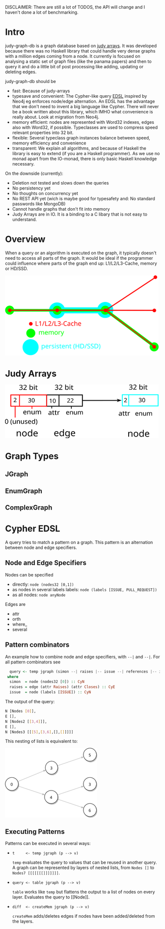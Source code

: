 DISCLAIMER: There are still a lot of TODOS, the API will change and I haven't done a lot of benchmarking.

Intro
=====

judy-graph-db is a graph database based on [judy arrays](https://en.wikipedia.org/wiki/Judy_array). It was developed because there was no Haskell library that could handle very dense graphs with a million edges coming from a node. It currently is focused on analysing a static set of graph files (like the panama papers) and then to query it and do a little bit of post processing like adding, updating or deleting edges.

judy-graph-db should be
 - fast: Because of judy-arrays
 - typesave and convenient: The Cypher-like query [EDSL](https://wiki.haskell.org/Embedded_domain_specific_language) inspired by Neo4j eg enforces node/edge alternation. An EDSL has the advantage that we don't need to invent a big language like Cypher. There will never be a book written about this library, which IMHO what convenience is really about. Look at migration from Neo4j.
 - memory efficient: nodes are represented with Word32 indexes, edges also with Word32, if possible. Typeclasses are used to compress speed relevant properties into 32 bit.
 - flexible: Several typeclass graph instances balance between speed, memory efficiency and convenience
 - transparent: We explain all algorithms, and because of Haskell the library is easy to extend (if you are a Haskell programmer). As we use no monad apart from the IO-monad, there is only basic Haskell knowledge necessary.


On the downside (currently):
 - Deletion not tested and slows down the queries
 - No persistency yet
 - No thoughts on concurrency yet
 - No REST API yet (wich is maybe good for typesafety and: No standard passwords like MongoDB)
 - Cannot handle graphs that don't fit into memory
 - Judy Arrays are in IO. It is a binding to a C libary that is not easy to understand.

Overview
========

When a query or an algorithm is executed on the graph, it typically doesn't need to access all parts of the graph. It would be ideal if the programmer could influence where parts of the graph end up: L1/L2/L3-Cache, memory or HD/SSD.

<img src="doc/idea.svg" width="500">


Judy Arrays
===========

<img src="doc/judy.svg" width="500">

Graph Types
===========

JGraph
------


EnumGraph
---------


ComplexGraph
------------


Cypher EDSL
===========

A query tries to match a pattern on a graph. This pattern is an alternation between node and edge specifiers.

Node and Edge Specifiers
------------------------

Nodes can be specified
 - directly: ```node (nodes32 [0,1])```
 - as nodes in several labels labels: ```node (labels [ISSUE, PULL_REQUEST])```
 - as all nodes: ```node anyNode```

Edges are
 - attr
 - orth
 - where_
 - several

Pattern combinators
-------------------

An example how to combine node and edge specifiers, with ```--|``` and ```--|```. For all pattern combinators see []()
```Haskell
  query <- temp jgraph (simon --| raises |-- issue --| references |-- issue)
 where
  simon  = node (nodes32 [0]) :: CyN
  raises = edge (attr Raises) (attr Closes) :: CyE
  issue  = node (labels [ISSUE]) :: CyN
```

The output of the query:

```Bash
N [Nodes [0]],
E [],
N [Nodes2 [[3,4]]],
E [],
N [Nodes3 [[[5],[3,6],[],[]]]]]
```

This nesting of lists is equivalent to:

<img src="doc/result.svg" width="300">

Executing Patterns
------------------
Patterns can be executed in several ways:
 - ```t     <- temp jgraph (p --> v)```

   ```temp``` evaluates the query to values that can be reused in another query. A graph can be represented by layers of nested lists, from ```Nodes []``` to ```Nodes7 [[[[[[[]]]]]]]```.

 - ```query <- table jgraph (p --> v)```

   ```table``` works like ```temp``` but flattens the output to a list of nodes on every layer.
   Evaluates the query to [[Node]].
 - ```diff  <- createMem jgraph (p --> v)```

   ```createMem``` adds/deletes edges if nodes have been added/deleted from the layers.

